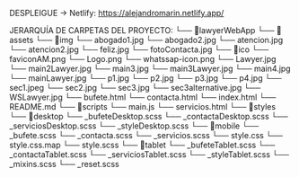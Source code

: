 DESPLEIGUE -> Netlify:
    https://alejandromarin.netlify.app/

JERARQUÍA DE CARPETAS DEL PROYECTO:
└── 📁lawyerWebApp
    └── 📁assets
        └── 📁img
            └── abogado1.jpg
            └── abogado2.jpg
            └── atencion.jpg
            └── atencion2.jpg
            └── feliz.jpg
            └── fotoContacta.jpg
            └── 📁ico
                └── faviconAM.png
                └── Logo.png
                └── whatssap-icon.png
            └── Lawyer.jpg
            └── main2Lawyer.jpg
            └── main3.jpg
            └── main3Lawyer.jpg
            └── main4.jpg
            └── mainLawyer.jpg
            └── p1.jpg
            └── p2.jpg
            └── p3.jpg
            └── p4.jpg
            └── sec1.jpeg
            └── sec2.jpg
            └── sec3.jpg
            └── sec3alternative.jpg
            └── WSLawyer.jpg
    └── bufete.html
    └── contacta.html
    └── index.html
    └── README.md
    └── 📁scripts
        └── main.js
    └── servicios.html
    └── 📁styles
        └── 📁desktop
            └── _bufeteDesktop.scss
            └── _contactaDesktop.scss
            └── _serviciosDesktop.scss
            └── _styleDesktop.scss
        └── 📁mobile
            └── _bufete.scss
            └── _contacta.scss
            └── _servicios.scss
        └── style.css
        └── style.css.map
        └── style.scss
        └── 📁tablet
            └── _bufeteTablet.scss
            └── _contactaTablet.scss
            └── _serviciosTablet.scss
            └── _styleTablet.scss
        └── _mixins.scss
        └── _reset.scss
```